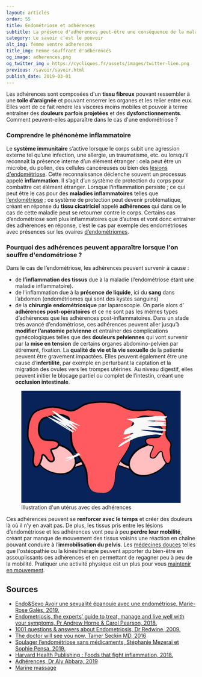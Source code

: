 ```yaml
---
layout: articles
order: 55
title: Endométriose et adhérences
subtitle: La présence d'adhérences peut-être une conséquence de la maladie, on t'explique ce que c'est.
category: Le savoir c'est le pouvoir
alt_img: femme ventre adherences
title_img: Femme souffrant d'adhérences
og_image: adherences.png
og_twitter_img : https://cycliques.fr/assets/images/twitter-lien.png
previous: /savoir/savoir.html
publish_date: 2019-03-01
---
```

Les adhérences sont composées d'un **tissu fibreux** pouvant ressembler à une **toile d’araignée** et pouvant enserrer les organes et les relier entre eux. Elles vont de ce fait rendre les viscères moins mobiles et pouvoir à terme entraîner des **douleurs parfois projetées** et des **dysfonctionnements**. Comment peuvent-elles apparaître dans le cas d'une endométriose ?

### Comprendre le phénonème inflammatoire
Le **système immunitaire** s’active lorsque le corps subit une agression externe tel qu’une infection, une allergie, un traumatisme, etc. ou lorsqu'il reconnaît la présence interne d’un élément étranger : cela peut être un microbe, du pollen, des cellules cancéreuses ou bien des [lésions d'endométriose](/savoir/endometriose.html). Cette reconnaissance déclenche souvent un processus appelé **inflammation**. Il s’agit d’un système de protection du corps pour combattre cet élément étranger.
Lorsque l’inflammation persiste ; ce qui peut être le cas pour des **maladies inflammatoires** telles que [l’endométriose](/savoir/endometriose.html) ; ce système de protection peut devenir problématique, créant en réponse du **tissu cicatriciel** appelé **adhérences** qui dans ce le cas de cette maladie peut se retourner contre le corps.
Certains cas d’endométriose sont plus inflammatoires que d’autres et vont donc entraîner des adhérences en réponse, c’est le cas par exemple des endométrioses avec présences sur les ovaires [d’endométriomes](/savoir/endometriose.html).

### Pourquoi des adhérences peuvent apparaître lorsque l'on souffre d'endométriose ?

Dans le cas de l’endométriose, les adhérences peuvent survenir à cause :
+ de **l’inflammation des tissus** due à la maladie (l’endométriose étant une maladie inflammatoire).
+ de l'inflammation due à la **présence de liquide**, ici du **sang** dans l’abdomen (endométriomes qui sont des kystes sanguins)
+ de la **chirurgie endométriosique** par laparoscopie. On parle alors d’ **adhérences post-opératoires** et ce ne sont pas les mêmes types d’adhérences que les adhérences post-inflammatoires.
Dans un stade très avancé d’endométriose, ces adhérences peuvent aller jusqu’à **modifier l’anatomie pelvienne** et entraîner des complications gynécologiques telles que des **douleurs pelviennes** qui vont survenir par la **mise en tension** de certains organes abdomino-pelvien par étirement, fixation. La **qualité de vie et la vie sexuelle** de la patiente peuvent être gravement impactées. Elles peuvent également être une cause d’**infertilité**, par exemple en perturbant la captation et la migration des ovules vers les trompes utérines. Au niveau digestif, elles peuvent initier le blocage partiel ou complet de l’intestin, créant une **occlusion intestinale**.

<figure class="schema">
  <img src="/assets/images/schema/adherences.png" class="img-fluid" alt="schéma uterus endométriose endometriose maladie gynécologique adherences" title="Illustration d'un utérus avec des adhérences">
  <figcaption>Illustration d'un utérus avec des adhérences</figcaption>
</figure>

Ces adhérences peuvent se **renforcer avec le temps** et créer des douleurs là où il n’y en avait pas. De plus, les tissus pris entre les lésions d’endométriose et les adhérences vont peu à peu **perdre leur mobilité**, créant par manque de mouvement des tissus voisins une réaction en chaîne pouvant conduire à l’**immobilisation du pelvis**.
Les [médecines douces](/controle/meddouces.html) telles que l'ostéopathie ou la kinésithérapie peuvent apporter du bien-être en assouplissants ces adhérences et en permettant de regagner peu à peu de la mobilité. Pratiquer une activité physique est un plus pour vous [maintenir en mouvement](/controle/mouvements.html).

## Sources
+ [Endo&Sexo Avoir une sexualité épanouie avec une endométriose, Marie-Rose Galès, 2019.](/savoir/bibliographie/endo-sexo.html)
+ [Endometriosis, the experts’ guide to treat, manage and live well with your symptoms, Pr Andrew Horne & Carol Pearson, 2018.](/savoir/bibliographie/endometriosis-experts-guide.html)
+ [1001 questions & answers about Endometriosis, Dr Redwine, 2009.](/savoir/bibliographie/100-questions-about-endometriosis.html)
+ [The doctor will see you now, Tamer Seckin MD, 2016](/savoir/bibliographie/doctor-will-see-you-now.html)
+ [Soulager l’endométriose sans médicaments, Stéphanie Mezerai et Sophie Pensa, 2019.](/savoir/bibliographie/soulager-endometriose-sans-medicaments.html)
+ [Harvard Health Publishing : Foods that fight inflammation, 2018.](https://www.health.harvard.edu/staying-healthy/foods-that-fight-inflammation)
+ [Adhérences, Dr Aly Abbara, 2019](http://www.aly-abbara.com/livre_gyn_obs/termes/adherences.html)
+ [Marine massage](http://www.marinemassage.com/endometriose-massage/)